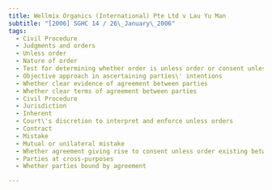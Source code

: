 ```yaml
---
title: Wellmix Organics (International) Pte Ltd v Lau Yu Man 
subtitle: "[2006] SGHC 14 / 26\_January\_2006"
tags:
  - Civil Procedure
  - Judgments and orders
  - Unless order
  - Nature of order
  - Test for determining whether order is unless order or consent unless order
  - Objective approach in ascertaining parties\' intentions
  - Whether clear evidence of agreement between parties
  - Whether clear terms of agreement between parties
  - Civil Procedure
  - Jurisdiction
  - Inherent
  - Court\'s discretion to interpret and enforce unless orders
  - Contract
  - Mistake
  - Mutual or unilateral mistake
  - Whether agreement giving rise to consent unless order existing between parties
  - Parties at cross-purposes
  - Whether parties bound by agreement

---
```


